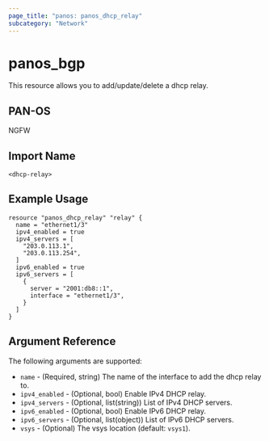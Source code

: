 ```yaml
---
page_title: "panos: panos_dhcp_relay"
subcategory: "Network"
---
```


# panos_bgp

This resource allows you to add/update/delete a dhcp relay.


## PAN-OS

NGFW


## Import Name

```
<dhcp-relay>
```


## Example Usage

```hcl
resource "panos_dhcp_relay" "relay" {
  name = "ethernet1/3"
  ipv4_enabled = true
  ipv4_servers = [
    "203.0.113.1",
    "203.0.113.254",
  ]
  ipv6_enabled = true
  ipv6_servers = [
    {
      server = "2001:db8::1",
      interface = "ethernet1/3",
    }
  ]
}
```

## Argument Reference

The following arguments are supported:

* `name` - (Required, string) The name of the interface to add the dhcp relay to.
* `ipv4_enabled` - (Optional, bool) Enable IPv4 DHCP relay.
* `ipv4_servers` - (Optional, list(string)) List of IPv4 DHCP servers.
* `ipv6_enabled` - (Optional, bool) Enable IPv6 DHCP relay.
* `ipv6_servers` - (Optional, list(object)) List of IPv6 DHCP servers.
* `vsys` - (Optional) The vsys location (default: `vsys1`).
